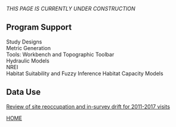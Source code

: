 *THIS PAGE IS CURRENTLY UNDER CONSTRUCTION*

## Program Support
Study Designs  
Metric Generation  
Tools: Workbench and Topographic Toolbar    
Hydraulic Models  
NREI  
Habitat Suitability and Fuzzy Inference Habitat Capacity Models   

## Data Use  
[Review of site reoccupation and in-survey drift for 2011-2017 visits](SiteReoccupationReviewNotes.md)

[HOME](README.md)

